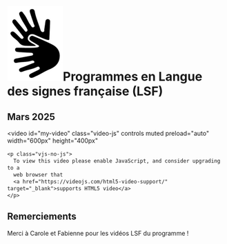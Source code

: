 # <span class="middle img-3rem">![](assets/lsf.png)</span>Programmes en Langue des signes française (LSF)

## Mars 2025
<ul id="lsf-03-25"></ul>

<link href="stylesheets/video-js.css" rel="stylesheet" />
<link href="stylesheets/extra.video-js.css" rel="stylesheet" />

<video
    id="my-video"
    class="video-js"
    controls
    muted
    preload="auto"
    width="600px"
    height="400px"
  >
    <p class="vjs-no-js">
      To view this video please enable JavaScript, and consider upgrading to a
      web browser that
      <a href="https://videojs.com/html5-video-support/" target="_blank">supports HTML5 video</a>
    </p>
  </video>
 
## Remerciements

Merci à Carole et Fabienne pour les vidéos LSF du programme !


<script src="https://vjs.zencdn.net/8.16.1/video.min.js"></script>

<script>
    document.getElementsByClassName("vjs-no-js")[0].style.display = "none";
    const baseUrl = "https://cloud.laucarre.com/s/LD-LSF-prog/download?path=%2Fmars2025&files="
    
    const player = videojs("my-video", {responsive: true, fluid: true});

    let playlist = [
    {
        title: "Jeudi 13 mars",
        url: "01 Jeudi 13 mars.mp4",
    },
    {
        title: "Samedi 22 mars",
        url: "02 Samedi 22 mars.mp4",
    },
    {
        title: "Mercredi 26 mars",
        url: "03 Mercredi 26 mars.mp4",
    },
    {
        title: "Jeudi 27 mars",
        url: "04 Jeudi 27 mars.mp4",
    },
    {
        title: "Samedi 29 mars",
        url: "05 Samedi 29 mars.mp4",
    },
    {
        title: "Mercredi 19, 26 mars",
        url: "06 Mercredi 19, 26 mars.mp4",
    }
    ];

    function populate_list (data, elemId) {
        elem = document.getElementById(elemId)
        let i = 0;
        for (let item of data) {
            let cls = i==0 ? " active" : ""
            i++;
            elem.insertAdjacentHTML('beforeend', 
            `<li><button class="prog-button` + cls +
            `" onclick="doo(this,'` + 
            baseUrl + item.url+`')">` + 
            item.title+'</button></li>');
        }
    }
    function populate_playlist () {
        populate_list(playlist, "lsf-03-25");
    }
    function doo (e,url) {
        player.pause()
        player.src(url)
        // player.load()
        player.play()
        // add class "active" to item
        if (e != null) {
            elem = document.getElementById("lsf-03-25")
            for (let b of elem.children) {
                b.firstElementChild.classList.remove("active")
            }
            e.classList.add("active")
            }
    }
    populate_playlist();
    doo(null, baseUrl + playlist[0].url)
</script>